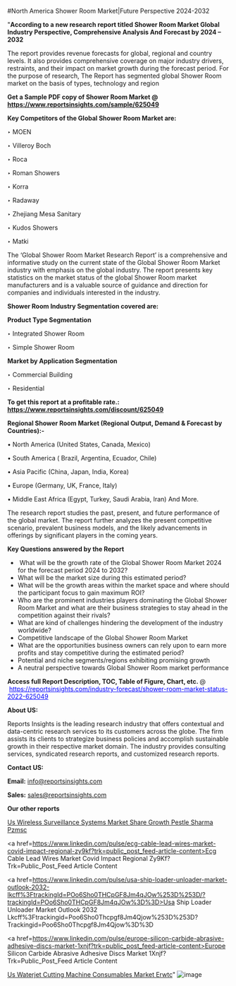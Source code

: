 #North America Shower Room Market|Future Perspective 2024-2032

"<strong>According to a new research report titled Shower Room Market Global Industry Perspective, Comprehensive Analysis And Forecast by 2024 – 2032</strong>

The report provides revenue forecasts for global, regional and country levels. It also provides comprehensive coverage on major industry drivers, restraints, and their impact on market growth during the forecast period. For the purpose of research, The Report has segmented global Shower Room market on the basis of types, technology and region

<strong>Get a Sample PDF copy of Shower Room Market </strong><strong>@<a href=https://www.reportsinsights.com/sample/625049 style=color:#0000ff;> https://www.reportsinsights.com/sample/625049</a></strong></font>

<strong>Key Competitors of the Global Shower Room Market are:</strong>

‣ MOEN

‣ Villeroy Boch

‣ Roca

‣ Roman Showers

‣ Korra

‣ Radaway

‣ Zhejiang Mesa Sanitary

‣ Kudos Showers

‣ Matki

The ‘Global Shower Room Market Research Report’ is a comprehensive and informative study on the current state of the Global Shower Room Market industry with emphasis on the global industry. The report presents key statistics on the market status of the global Shower Room market manufacturers and is a valuable source of guidance and direction for companies and individuals interested in the industry.

<strong>Shower Room Industry Segmentation covered are:</strong>

<strong>Product Type Segmentation</strong>

‣    Integrated Shower Room

‣ Simple Shower Room

<strong>Market by Application Segmentation</strong>

‣   Commercial Building

‣ Residential

<strong>To get this report at a profitable rate.: <a href=https://www.reportsinsights.com/discount/625049 style=color:#0000ff;>https://www.reportsinsights.com/discount/625049</a></strong></font>

<strong>Regional Shower Room Market (Regional Output, Demand &amp; Forecast by Countries):-</strong>

• North America (United States, Canada, Mexico)

• South America ( Brazil, Argentina, Ecuador, Chile)

• Asia Pacific (China, Japan, India, Korea)

• Europe (Germany, UK, France, Italy)

• Middle East Africa (Egypt, Turkey, Saudi Arabia, Iran) And More.

The research report studies the past, present, and future performance of the global market. The report further analyzes the present competitive scenario, prevalent business models, and the likely advancements in offerings by significant players in the coming years.

<strong>Key Questions answered by the Report</strong>
<ul>
  <li> What will be the growth rate of the Global Shower Room Market 2024 for the forecast period 2024 to 2032?</li>
  <li>What will be the market size during this estimated period?</li>
  <li>What will be the growth areas within the market space and where should the participant focus to gain maximum ROI?</li>
  <li>Who are the prominent industries players dominating the Global Shower Room Market and what are their business strategies to stay ahead in the competition against their rivals?</li>
  <li>What are kind of challenges hindering the development of the industry worldwide?</li>
  <li>Competitive landscape of the Global Shower Room Market</li>
  <li>What are the opportunities business owners can rely upon to earn more profits and stay competitive during the estimated period?</li>
  <li>Potential and niche segments/regions exhibiting promising growth</li>
  <li>A neutral perspective towards Global Shower Room market performance</li>
</ul>
<strong>Access full Report Description, TOC, Table of Figure, Chart, etc. </strong>@  <a href=https://reportsinsights.com/industry-forecast/shower-room-market-status-2022-625049 style=color:#0000ff;>https://reportsinsights.com/industry-forecast/shower-room-market-status-2022-625049</a></font>

<strong><strong>About US</strong>:</strong>

Reports Insights is the leading research industry that offers contextual and data-centric research services to its customers across the globe. The firm assists its clients to strategize business policies and accomplish sustainable growth in their respective market domain. The industry provides consulting services, syndicated research reports, and customized research reports.

<strong>Contact US:</strong>

<p class=""""><b>Email:</b> <a href=mailto:info@reportsinsights.com>info@reportsinsights.com</a></p>
<p class=""""><b>Sales:</b> <a href=mailto:sales@reportsinsights.com>sales@reportsinsights.com</a></p>

<strong>Our other reports</strong>

<a href=https://www.linkedin.com/pulse/us-wireless-surveillance-systems-market-share-growth-pestle-sharma-pzmsc/>Us Wireless Surveillance Systems Market Share Growth Pestle Sharma Pzmsc</a>

<a href=https://www.linkedin.com/pulse/ecg-cable-lead-wires-market-covid-impact-regional-zy9kf?trk=public_post_feed-article-content>Ecg Cable Lead Wires Market Covid Impact Regional Zy9Kf?Trk=Public_Post_Feed Article Content</a>

<a href=https://www.linkedin.com/pulse/usa-ship-loader-unloader-market-outlook-2032-lkcff%3FtrackingId=POo6Sho0THCpGF8Jm4qJOw%253D%253D/?trackingId=POo6Sho0THCpGF8Jm4qJOw%3D%3D>Usa Ship Loader Unloader Market Outlook 2032 Lkcff%3Ftrackingid=Poo6Sho0Thcpgf8Jm4Qjow%253D%253D?Trackingid=Poo6Sho0Thcpgf8Jm4Qjow%3D%3D</a>

<a href=https://www.linkedin.com/pulse/europe-silicon-carbide-abrasive-adhesive-discs-market-1xnjf?trk=public_post_feed-article-content>Europe Silicon Carbide Abrasive Adhesive Discs Market 1Xnjf?Trk=Public_Post_Feed Article Content</a>

<a href=https://www.linkedin.com/pulse/us-waterjet-cutting-machine-consumables-market-erwtc/>Us Waterjet Cutting Machine Consumables Market Erwtc</a>"
![image](https://github.com/aakesh123242/RIMarket/assets/158431203/1707a2ce-b397-434a-b574-273dc089fd03)
